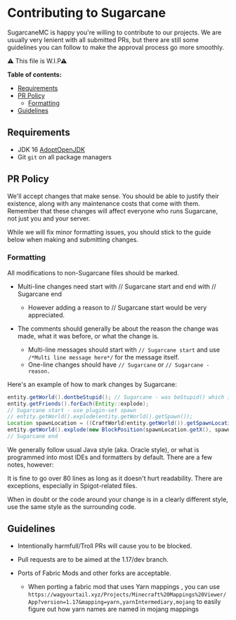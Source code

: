 # Contributing to Sugarcane

SugarcaneMC is happy you're willing to contribute to our projects. We are usually very lenient with all submitted PRs, but there are still some guidelines you can follow to make the approval process go more smoothly.

⚠ This file is W.I.P⚠

**Table of contents:**
<!-- vscode-markdown-toc -->
* [Requirements](#Requirements)
* [PR Policy](#PRPolicy)
  * [Formatting](#Formatting)
* [Guidelines](#Guidelines)

<!-- vscode-markdown-toc-config
    numbering=false
    autoSave=true
    /vscode-markdown-toc-config -->
<!-- /vscode-markdown-toc -->

## <a name='Requirements'></a>Requirements

* JDK 16 [AdoptOpenJDK](https://adoptopenjdk.net/)
* Git `git` on all package managers

## <a name='PRPolicy'></a>PR Policy

We'll accept changes that make sense. You should be able to justify their existence, along with any maintenance costs that come with them.
Remember that these changes will affect everyone who runs Sugarcane, not just you and your server.

While we will fix minor formatting issues, you should stick to the guide below when making and submitting changes.

### <a name='Formatting'></a>Formatting

All modifications to non-Sugarcane files should be marked.

* Multi-line changes need start with // Sugarcane start and end with // Sugarcane end
  * However adding a reason to // Sugarcane start would be very appreciated.

* The comments should generally be about the reason the change was made, what it was before, or what the change is.
  * Multi-line messages should start with `// Sugarcane start` and use `/*Multi line message here*/` for the message itself.
  * One-line changes should have `// Sugarcane` or `// Sugarcane - reason.`

Here's an example of how to mark changes by Sugarcane:

```java
entity.getWorld().dontbeStupid(); // Sugarcane - was beStupid() which is bad
entity.getFriends().forEach(Entity::explode);
// Sugarcane start - use plugin-set spawn
// entity.getWorld().explode(entity.getWorld().getSpawn());
Location spawnLocation = ((CraftWorld)entity.getWorld()).getSpawnLocation();
entity.getWorld().explode(new BlockPosition(spawnLocation.getX(), spawnLocation.getY(), spawnLocation.getZ()));
// Sugarcane end
```

We generally follow usual Java style (aka. Oracle style), or what is programmed into most IDEs and formatters by default. There are a few notes, however:

It is fine to go over 80 lines as long as it doesn't hurt readability.
There are exceptions, especially in Spigot-related files.

When in doubt or the code around your change is in a clearly different style, use the same style as the surrounding code.

## <a name='Guidelines'></a>Guidelines

* Intentionally harmfull/Troll PRs will cause you to be blocked.
* Pull requests are to be aimed at the 1.17/dev branch.
* Ports of Fabric Mods and other forks are acceptable.

  * When porting a fabric mod that uses Yarn mappings , you can use `https://wagyourtail.xyz/Projects/Minecraft%20Mappings%20Viewer/App?version=1.17&mapping=yarn,yarnIntermediary,mojang` to easily figure out how yarn names are named in mojang mappings
